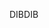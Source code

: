 <span data-ttu-id="8f1a1-101">DIB</span><span class="sxs-lookup"><span data-stu-id="8f1a1-101">DIB</span></span>
